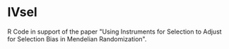 # IVsel
R Code in support of the paper "Using Instruments for Selection to Adjust for Selection Bias in Mendelian Randomization".
